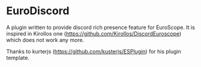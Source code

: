 # EuroDiscord

A plugin written to provide discord rich presence feature for EuroScope. It is inspired in Kirollos one (https://github.com/Kirollos/DiscordEuroscope) which does not work any more.

Thanks to kurterjs (https://github.com/kusterjs/ESPlugin) for his plugin template.